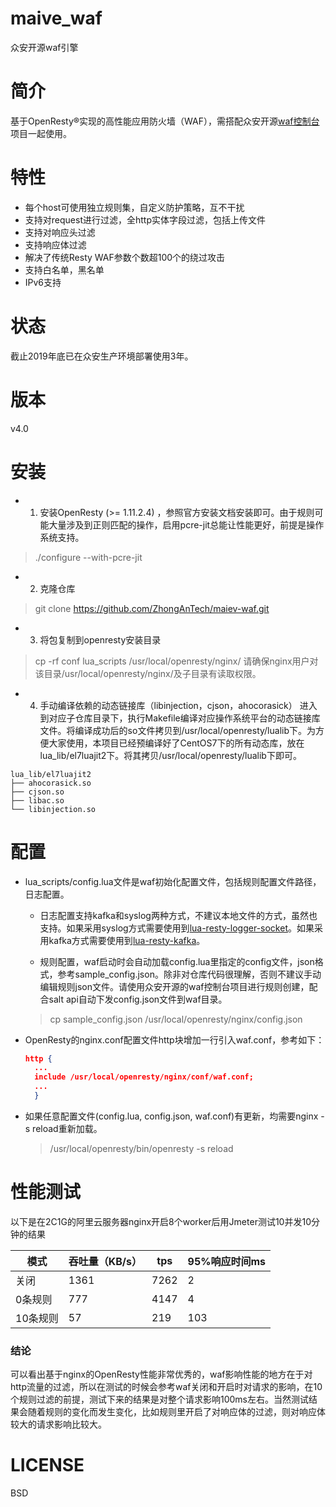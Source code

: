 maive_waf
===
众安开源waf引擎

简介
===
基于OpenResty®实现的高性能应用防火墙（WAF），需搭配众安开源[waf控制台](https://github.com/ZhongAnTech/maiev-waf-web.git)项目一起使用。

特性
===
  * 每个host可使用独立规则集，自定义防护策略，互不干扰
  * 支持对request进行过滤，全http实体字段过滤，包括上传文件
  * 支持对响应头过滤
  * 支持响应体过滤
  * 解决了传统Resty WAF参数个数超100个的绕过攻击
  * 支持白名单，黑名单
  * IPv6支持

状态
===
截止2019年底已在众安生产环境部署使用3年。

版本
===
v4.0

安装
===
  * 1. 安装OpenResty (>= 1.11.2.4) ，参照官方安装文档安装即可。由于规则可能大量涉及到正则匹配的操作，启用pcre-jit总能让性能更好，前提是操作系统支持。
  > ./configure --with-pcre-jit
  * 2. 克隆仓库
  > git clone https://github.com/ZhongAnTech/maiev-waf.git
  * 3. 将包复制到openresty安装目录
  > cp -rf conf lua_scripts /usr/local/openresty/nginx/
  > 请确保nginx用户对该目录/usr/local/openresty/nginx/及子目录有读取权限。
  * 4. 手动编译依赖的动态链接库（libinjection，cjson，ahocorasick）
  进入到对应子仓库目录下，执行Makefile编译对应操作系统平台的动态链接库文件。将编译成功后的so文件拷贝到/usr/local/openresty/lualib下。为方便大家使用，本项目已经预编译好了CentOS7下的所有动态库，放在lua_lib/el7luajit2下。将其拷贝/usr/local/openresty/lualib下即可。
  ```
  lua_lib/el7luajit2
  ├── ahocorasick.so
  ├── cjson.so
  ├── libac.so
  └── libinjection.so
  ```

配置
===
  * lua_scripts/config.lua文件是waf初始化配置文件，包括规则配置文件路径，日志配置。

    * 日志配置支持kafka和syslog两种方式，不建议本地文件的方式，虽然也支持。如果采用syslog方式需要使用到[lua-resty-logger-socket](https://github.com/cloudflare/lua-resty-logger-socket.git)。如果采用kafka方式需要使用到[lua-resty-kafka](https://github.com/doujiang24/lua-resty-kafka.git)。

    * 规则配置，waf启动时会自动加载config.lua里指定的config文件，json格式，参考sample_config.json。除非对仓库代码很理解，否则不建议手动编辑规则json文件。请使用众安开源的waf控制台项目进行规则创建，配合salt api自动下发config.json文件到waf目录。
    > cp sample_config.json /usr/local/openresty/nginx/config.json
  
  * OpenResty的nginx.conf配置文件http块增加一行引入waf.conf，参考如下：

    ```json
    http {
      ...
      include /usr/local/openresty/nginx/conf/waf.conf;
      ...
      }
    ```

  * 如果任意配置文件(config.lua, config.json, waf.conf)有更新，均需要nginx -s reload重新加载。
    > /usr/local/openresty/bin/openresty -s reload

性能测试
===
以下是在2C1G的阿里云服务器nginx开启8个worker后用Jmeter测试10并发10分钟的结果

| 模式       | 吞吐量（KB/s）   | tps | 95%响应时间ms |
|-----------|-------|-----|--------------|
| 关闭       | 1361 | 7262 | 2 |
| 0条规则    | 777  | 4147 | 4 |
| 10条规则   | 57   | 219  | 103 |

### 结论
可以看出基于nginx的OpenResty性能非常优秀的，waf影响性能的地方在于对http流量的过滤，所以在测试的时候会参考waf关闭和开启时对请求的影响，在10个规则过滤的前提，测试下来的结果是对整个请求影响100ms左右。当然测试结果会随着规则的变化而发生变化，比如规则里开启了对响应体的过滤，则对响应体较大的请求影响比较大。

LICENSE
===
BSD

